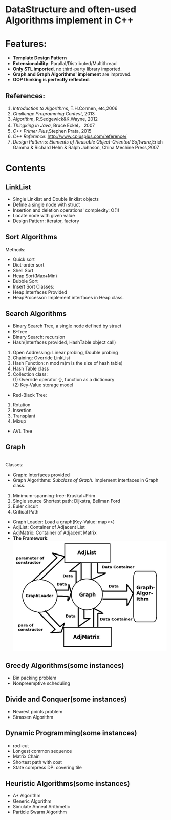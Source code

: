 # DataStructure and often-used Algorithms implement in C++
# Features:
* **Template Design Pattern**
* **Extensionability**: Parallal/Distributed/Multithread
* **Only STL imported**, no third-party library imported.
* **Graph and Graph Algorithms' implement** are improved. 
* **OOP thinking is perfectly reflected**. 
## References:
1. *Introduction to Algorithms*, T.H.Cormen, etc,2006<br/>
2. *Challenge Programming Contest*, 2013<br/>
3. *Algorithm*, R.Sedgewick&K.Wayne, 2012<br/>
4. *Thingking in Java*, Bruce Eckel， 2007<br/>
5. *C++ Primer Plus*,Stephen Prata, 2015<br/>
6. *C++ Reference*: http://www.cplusplus.com/reference/
7. *Design Patterns: Elements of Reusable Object-Oriented Software*,Erich Gamma & Richard Helm & Ralph Johnson, China Mechine Press,2007
# Contents
## LinkList
* Single Linklist and Double linklist objects
* Define a single node with struct
* Insertion and deletion operations' complexity: O(1)
* Locate node with given value
* Design Pattern: iterator, factory
## Sort Algorithms
Methods:<br/>
* Quick sort
* Dict-order sort
* Shell Sort
* Heap Sort(Max+Min)
* Bubble Sort
* Insert Sort
Classes:<br/>
* Heap:Interfaces Provided
* HeapProcessor: Implement interfaces in Heap class. 
## Search Algorithms
* Binary Search Tree, a single node defined by struct
* B-Tree
* Binary Search: recursion
* Hash(Interfaces provided, HashTable object call)<br/>
1. Open Addressing: Linear probing, Double probing<br/>
2. Chaining: Override LinkList<br/>
3. Hash Function: n mod m(m is the size of hash table)<br/>
4. Hash Table class<br/>
5. Collection class:<br/>
(1) Override operator {}, function as a dictionary<br/>
(2) Key-Value storage model<br/>
* Red-Black Tree:<br/>
1. Rotation<br/>
2. Insertion<br/>
3. Transplant<br/>
4. Mixup<br/>
* AVL Tree
## Graph
<br/>Classes:<br/>
* Graph: Interfaces provided
* Graph Algorithms: *Subclass of Graph*. Implement interfaces in Graph class.
1. Minimum-spanning-tree: Kruskal+Prim<br/>
2. Single source Shortest path: Dijkstra, Bellman Ford<br/>
3. Euler circuit<br/>
4. Critical Path<br/>
* Graph Loader: Load a graph(Key-Value: map<>)
* AdjList: Container of Adjacent List
* AdjMatrix: Container of Adjacent Matrix
* **The Framework**:
![image](https://github.com/markmakemate/DataStructure/blob/master/Relationship.png)
## Greedy Algorithms(some instances)
* Bin packing problem
* Nonpreemptive scheduling
## Divide and Conquer(some instances)
* Nearest points problem
* Strassen Algorithm
## Dynamic Programming(some instances)
* rod-cut
* Longest common sequence
* Matrix Chain
* Shortest path with cost
* State compress DP: covering tile
## Heuristic Algorithms(some instances)
* A* Algorithm
* Generic Algorithm
* Simulate Anneal Arithmetic
* Particle Swarm Algorithm

